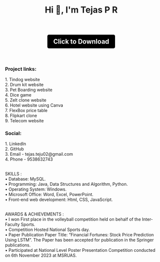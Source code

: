 <h1 align="center">Hi 👋, I'm Tejas P R </h1>
<br>
<h2 align="center">
  <a href="document.pdf" download="document.pdf" style="display: inline-block; padding: 10px 20px; background-color: black; color: white; text-decoration: none; border-radius: 5px; border: none; cursor: pointer;">Click to Download</a>
</h2>
<br>
<h3 align="left">Project links:</h3>
1. <a href="https://tejas-pr.github.io/using_bootstarp2/" style="text-decoration: none;">Tindog website</a> <br>
2. <a href="https://tejas-pr.github.io/drum/" style="text-decoration: none;">Drum kit website</a> <br>
3. <a href="https://tejas-pr.github.io/PetBoarding_website/" style="text-decoration: none;">Pet Boarding website</a> <br>
4. <a href="https://tejas-pr.github.io/Dice/" style="text-decoration: none;">Dice game</a> <br>
5. <a href="https://tejas-pr.github.io/Zelt_clone/" style="text-decoration: none;">Zelt clone website</a> <br>
6. <a href="https://www.canva.com/design/DAFoWDO-W48/cu3X2VF5jg2DteQUgfwlzA/view?website#4:goku" style="text-decoration: none;">Hotel website using Canva</a><br>
7. <a href="https://tejas-pr.github.io/priceing_table/" style="text-decoration: none;">FlexBox price table</a><br>
8. <a href="https://tejas-pr.github.io/Flipkart_clone/" style="text-decoration: none;">Flipkart clone</a><br>
9. <a href="https://tejas-pr.github.io/using_bootstrap1/" style="text-decoration: none;">Telecom website</a><br>

<h3 align="left">Social:</h3>
1. <a href="https://www.linkedin.com/in/tejas-p-r-057a4622a" style="text-decoration: none;">LinkedIn</a><br>
2. <a href="https://github.com/Tejas-pr?tab=repositories" style="text-decoration: none;">GitHub</a><br>
3. <a href="tejas.teju02@gmail.com" style="text-decoration: none;">Email </a> - tejas.teju02@gmail.com<br>
4. Phone - 9538632743 <br>
<br>

SKILLS :  <br>
• Database: MySQL. <br>
• Programming: Java, Data Structures and Algorithm, Python. <br>
• Operating System: Windows. <br>
• Microsoft Office: Word, Excel, PowerPoint.  <br>
• Front-end web development: Html, CSS, JavaScript. <br>
<br>

AWARDS & ACHIEVEMENTS	: <br>
•	I won First place in the volleyball competition held on behalf of the Inter-Faculty Sports. <br>
•	Competition Hosted National Sports day. <br>
•	Paper Publication Paper Title: “Financial Fortunes: Stock Price Prediction Using LSTM”. The Paper has been accepted for publication in the Springer publications. <br>
•	Participated at National Level Poster Presentation Competition conducted on 6th November 2023 at MSRUAS. <br>
